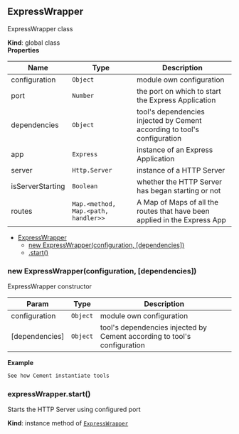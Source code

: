 <a name="ExpressWrapper"></a>

## ExpressWrapper
ExpressWrapper class

**Kind**: global class  
**Properties**

| Name | Type | Description |
| --- | --- | --- |
| configuration | <code>Object</code> | module own configuration |
| port | <code>Number</code> | the port on which to start the Express Application |
| dependencies | <code>Object</code> | tool's dependencies injected by Cement according to tool's configuration |
| app | <code>Express</code> | instance of an Express Application |
| server | <code>Http.Server</code> | instance of a HTTP Server |
| isServerStarting | <code>Boolean</code> | whether the HTTP Server has began starting or not |
| routes | <code>Map.&lt;method, Map.&lt;path, handler&gt;&gt;</code> | A Map of Maps of all the routes that have been applied in the Express App |


* [ExpressWrapper](#ExpressWrapper)
    * [new ExpressWrapper(configuration, [dependencies])](#new_ExpressWrapper_new)
    * [.start()](#ExpressWrapper+start)

<a name="new_ExpressWrapper_new"></a>

### new ExpressWrapper(configuration, [dependencies])
ExpressWrapper constructor


| Param | Type | Description |
| --- | --- | --- |
| configuration | <code>Object</code> | module own configuration |
| [dependencies] | <code>Object</code> | tool's dependencies injected by Cement according to tool's configuration |

**Example**  
```js
See how Cement instantiate tools
```
<a name="ExpressWrapper+start"></a>

### expressWrapper.start()
Starts the HTTP Server using configured port

**Kind**: instance method of <code>[ExpressWrapper](#ExpressWrapper)</code>  

